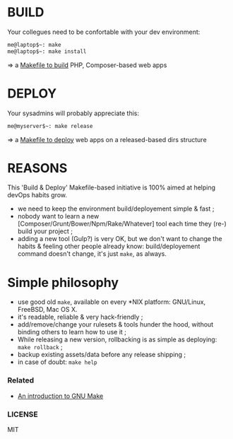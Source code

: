 BUILD
=====

Your collegues need to be confortable with your dev environment:

```bash
me@laptop$~: make
me@laptop$~: make install
```

=> a [Makefile to build](build/) PHP, Composer-based web apps


DEPLOY
======

Your sysadmins will probably appreciate this:

```bash
me@myserver$~: make release
```

=> a [Makefile to deploy](/deploy) web apps on a released-based dirs structure


REASONS
=======

This 'Build & Deploy' Makefile-based initiative is 100% aimed at helping devOps habits grow.

- we need to keep the environment build/deployement simple & fast ;
- nobody want to learn a new [Composer/Grunt/Bower/Npm/Rake/Whatever] tool each time they (re-) build your project ;
- adding a new tool (Gulp?) is very OK, but we don't want to change the habits & feeling other people already know: build/deployement command doesn't change, it's just `make`, as always.

Simple philosophy
=================

- use good old `make`, available on every *NIX platform: GNU/Linux, FreeBSD, Mac OS X.
- it's readable, reliable & very hack-friendly ;
- add/remove/change your rulesets & tools hunder the hood, without binding others to learn how to use it ;  
- While releasing a new version, rollbacking is as simple as deploying: `make rollback` ;
- backup existing assets/data before any release shipping ;
- in case of doubt: `make help`

### Related

- [An introduction to GNU Make](http://www.gnu.org/software/make/manual/make.html#Introduction)

### LICENSE

MIT
